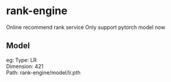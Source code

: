 # rank-engine

Online recommend rank service 
Only support pytorch model now

## Model
eg: 
Type: LR  
Dimension: 421  
Path: rank-engine/model/lr.pth
